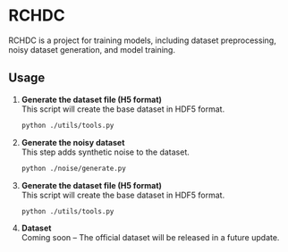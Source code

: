 # RCHDC

RCHDC is a project for training models, including dataset preprocessing, noisy dataset generation, and model training.

## Usage

1. **Generate the dataset file (H5 format)**  
   This script will create the base dataset in HDF5 format.
   ```bash
   python ./utils/tools.py

2. **Generate the noisy dataset**  
   This step adds synthetic noise to the dataset.
   ```bash
   python ./noise/generate.py

3. **Generate the dataset file (H5 format)**  
   This script will create the base dataset in HDF5 format.
   ```bash
   python ./utils/tools.py

4. **Dataset**  
   Coming soon – The official dataset will be released in a future update.
